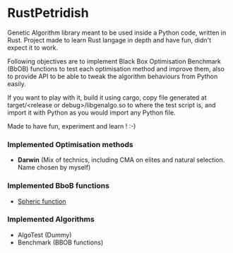 # RustPetridish
Genetic Algorithm library meant to be used inside a Python code, written in Rust.
Project made to learn Rust langage in depth and have fun, didn't expect it to work.


Following objectives are to implement Black Box Optimisation Benchmark (BbOB) functions to test each optimisation method and improve them, also to provide API to be able to tweak the algorithm behaviours from Python easily.


If you want to play with it, build it using cargo, copy file generated at target/\<release or debug\>/libgenalgo.so to where the test script is, and import it with Python as you would import any Python file.


Made to have fun, experiment and learn ! :-)


### Implemented Optimisation methods
- **Darwin** (Mix of technics, including CMA on elites and natural selection. Name chosen by myself)


### Implemented BboB functions
- [Spheric function](http://benchmarkfcns.xyz/benchmarkfcns/spherefcn.html)


### Implemented Algorithms
- AlgoTest (Dummy)
- Benchmark (BBOB functions)
